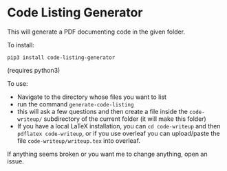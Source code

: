 # Code Listing Generator

This will generate a PDF documenting code in the given folder.

To install:

`pip3 install code-listing-generator`

(requires python3)

To use:

* Navigate to the directory whose files you want to list
* run the command `generate-code-listing`
* this will ask a few questions and then create a file inside the `code-writeup/` subdirectory of the current folder (it will make this folder)
* If you have a local LaTeX installation, you can `cd code-writeup` and then `pdflatex code-writeup`, or if you use overleaf you can upload/paste the file `code-writeup/writeup.tex` into overleaf. 

If anything seems broken or you want me to change anything, open an issue.
